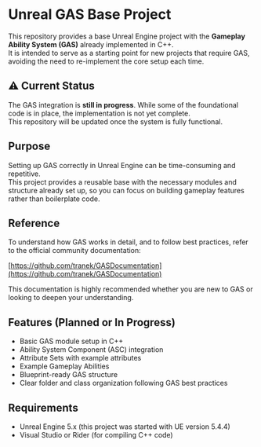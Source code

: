 # Unreal GAS Base Project

This repository provides a base Unreal Engine project with the **Gameplay Ability System (GAS)** already implemented in C++.  
It is intended to serve as a starting point for new projects that require GAS, avoiding the need to re-implement the core setup each time.

## ⚠️ Current Status

The GAS integration is **still in progress**. While some of the foundational code is in place, the implementation is not yet complete.  
This repository will be updated once the system is fully functional.

## Purpose

Setting up GAS correctly in Unreal Engine can be time-consuming and repetitive.  
This project provides a reusable base with the necessary modules and structure already set up, so you can focus on building gameplay features rather than boilerplate code.

## Reference

To understand how GAS works in detail, and to follow best practices, refer to the official community documentation:

[https://github.com/tranek/GASDocumentation](https://github.com/tranek/GASDocumentation)

This documentation is highly recommended whether you are new to GAS or looking to deepen your understanding.

## Features (Planned or In Progress)

- Basic GAS module setup in C++
- Ability System Component (ASC) integration
- Attribute Sets with example attributes
- Example Gameplay Abilities
- Blueprint-ready GAS structure
- Clear folder and class organization following GAS best practices

## Requirements

- Unreal Engine 5.x (this project was started with UE version 5.4.4)
- Visual Studio or Rider (for compiling C++ code)
